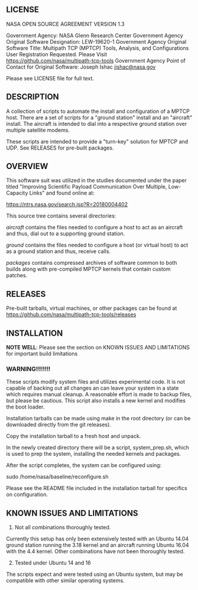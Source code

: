 LICENSE
-------
NASA OPEN SOURCE AGREEMENT VERSION 1.3

Government Agency: NASA Glenn Research Center
Government Agency Original Software Designation: LEW-19620-1
Government Agency Original Software Title: Multipath TCP (MPTCP) Tools, Analysis, and Configurations
User Registration Requested. Please Visit https://github.com/nasa/multipath-tcp-tools
Government Agency Point of Contact for Original Software: Joseph Ishac <jishac@nasa.gov>

Please see LICENSE file for full text.

DESCRIPTION
-----------

A collection of scripts to automate the install and configuration of a MPTCP host.  There are a set of scripts for a "ground station" install and an "aircraft" install.  The aircraft is intended to dial into a respective ground station over multiple satellite modems.

These scripts are intended to provide a "turn-key" solution for MPTCP and UDP.  See RELEASES for pre-built packages.

OVERVIEW
--------

This software suit was utilized in the studies documented under the paper titled "Improving Scientific Payload Communication Over Multiple, Low-Capacity Links" and found online at:

https://ntrs.nasa.gov/search.jsp?R=20180004402

This source tree contains several directories:

*aircraft* contains the files needed to configure a host to act as an aircraft and thus, dial out to a supporting ground station.

*ground* contains the files needed to configure a host (or virtual host) to act as a ground station and thus, receive calls.  

*packages* contains compressed archives of software common to both builds along with pre-compiled MPTCP kernels that contain custom patches.

RELEASES
--------
Pre-built tarballs, virtual machines, or other packages can be found at https://github.com/nasa/multipath-tcp-tools/releases

INSTALLATION
------------

**NOTE WELL**: Please see the section on KNOWN ISSUES AND LIMITATIONS for important build limitations

### WARNING!!!!!!!

These scripts modify system files and utilizes experimental code. It is not capable of backing out all changes an can leave your system in a state which requires manual cleanup.  A reasonable effort is made to backup files, but please be cautious.  This script also installs a new kernel and modifies the boot loader.

Installation tarballs can be made using make in the root directory (or can be downloaded directly from the git releases).

Copy the installation tarball to a fresh host and unpack.

In the newly created directory there will be a script, system_prep.sh, which is used to prep the system, installing the needed kernels and packages.

After the script completes, the system can be configured using:

sudo /home/nasa/baseline/reconfigure.sh

Please see the README file included in the installation tarball for specifics on configuration.


KNOWN ISSUES AND LIMITATIONS
----------------------------
1. Not all combinations thoroughly tested.

  Currently this setup has only been extensively tested with an Ubuntu 14.04 ground station running the 3.18 kernel and an aircraft running Ubuntu 16.04 with the 4.4 kernel.  Other combinations have not been thoroughly tested.

2. Tested under Ubuntu 14 and 16

The scripts expect and were tested using an Ubuntu system, but may be compatible with other similar operating systems.

